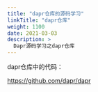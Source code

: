 ```yaml
---
title: "dapr仓库的源码学习"
linkTitle: "dapr仓库"
weight: 1100
date: 2021-03-03
description: >
  Dapr源码学习之dapr仓库
---
```


dapr仓库中的代码：

https://github.com/dapr/dapr